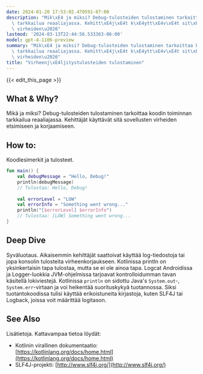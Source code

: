 ```yaml
---
date: 2024-01-20 17:53:02.470591-07:00
description: "Mik\xE4 ja miksi? Debug-tulosteiden tulostaminen tarkoittaa koodin toiminnan\
  \ tarkkailua reaaliajassa. Kehitt\xE4j\xE4t k\xE4ytt\xE4v\xE4t sit\xE4 sovellusten\
  \ virheiden\u2026"
lastmod: '2024-03-13T22:44:56.533363-06:00'
model: gpt-4-1106-preview
summary: "Mik\xE4 ja miksi? Debug-tulosteiden tulostaminen tarkoittaa koodin toiminnan\
  \ tarkkailua reaaliajassa. Kehitt\xE4j\xE4t k\xE4ytt\xE4v\xE4t sit\xE4 sovellusten\
  \ virheiden\u2026"
title: "Virheenj\xE4ljitystulosteiden tulostaminen"
---
```


{{< edit_this_page >}}

## What & Why?
Mikä ja miksi? Debug-tulosteiden tulostaminen tarkoittaa koodin toiminnan tarkkailua reaaliajassa. Kehittäjät käyttävät sitä sovellusten virheiden etsimiseen ja korjaamiseen.

## How to:
Koodiesimerkit ja tulosteet.

```Kotlin
fun main() {
    val debugMessage = "Hello, Debug!"
    println(debugMessage)
    // Tulostaa: Hello, Debug!
    
    val errorLevel = "LOW"
    val errorInfo = "Something went wrong..."
    println("[$errorLevel] $errorInfo")
    // Tulostaa: [LOW] Something went wrong...
}
```

## Deep Dive
Syväluotaus. Aikaisemmin kehittäjät saattoivat käyttää log-tiedostoja tai jopa konsolin tulosteita virheenkorjaukseen. Kotlinissa println on yksinkertaisin tapa tulostaa, mutta se ei ole ainoa tapa. Logcat Androidissa ja Logger-luokkia JVM-ohjelmissa tarjoavat kontrolloidumman tavan käsitellä lokiviestejä. Kotlinissa `println` on sidottu Java's `System.out`-, `System.err`-virtaan ja voi heikentää suorituskykyä tuotannossa. Siksi tuotantokoodissa tulisi käyttää erikoistuneita kirjastoja, kuten SLF4J tai Logback, joissa voit määrittää logitason.

## See Also
Lisätietoja. Kattavampaa tietoa löydät:

- Kotlinin virallinen dokumentaatio: [https://kotlinlang.org/docs/home.html](https://kotlinlang.org/docs/home.html)
- SLF4J-projekti: [http://www.slf4j.org/](http://www.slf4j.org/)
